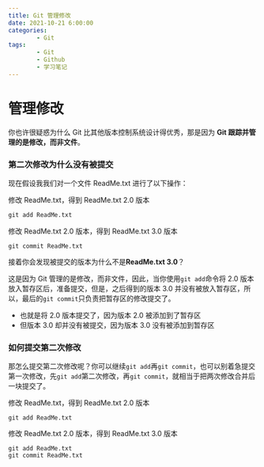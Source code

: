 ```yaml
---
title: Git 管理修改
date: 2021-10-21 6:00:00
categories:
        - Git
tags:
        - Git
        - Github
        - 学习笔记
---
```


# 管理修改

你也许很疑惑为什么 Git 比其他版本控制系统设计得优秀，那是因为 **Git 跟踪并管理的是修改，而非文件**。

### 第二次修改为什么没有被提交

现在假设我我们对一个文件 ReadMe.txt 进行了以下操作：

修改 ReadMe.txt，得到 ReadMe.txt 2.0 版本

```cmd
git add ReadMe.txt
```

修改 ReadMe.txt 2.0 版本，得到 ReadMe.txt 3.0 版本

```
git commit ReadMe.txt
```

接着你会发现被提交的版本为什么不是**ReadMe.txt 3.0**？

这是因为 Git 管理的是修改，而非文件，因此，当你使用`git add`命令将 2.0 版本放入暂存区后，准备提交，但是，之后得到的版本 3.0 并没有被放入暂存区，所以，最后的`git commit`只负责把暂存区的修改提交了。

- 也就是将 2.0 版本提交了，因为版本 2.0 被添加到了暂存区
- 但版本 3.0 却并没有被提交，因为版本 3.0 没有被添加到暂存区

### 如何提交第二次修改

那怎么提交第二次修改呢？你可以继续`git add`再`git commit`，也可以别着急提交第一次修改，先`git add`第二次修改，再`git commit`，就相当于把两次修改合并后一块提交了。

修改 ReadMe.txt，得到 ReadMe.txt 2.0 版本

```
git add ReadMe.txt
```

修改 ReadMe.txt 2.0 版本，得到 ReadMe.txt 3.0 版本

```
git add ReadMe.txt
git commit ReadMe.txt
```
